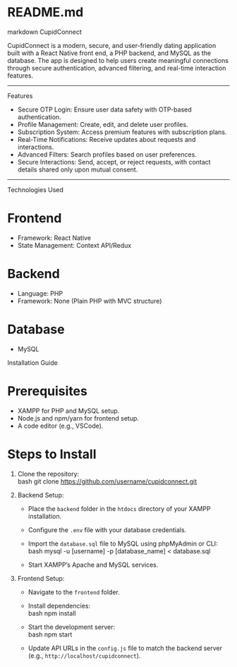 # README.md  

markdown
CupidConnect  

CupidConnect is a modern, secure, and user-friendly dating application built with a React Native front end, a PHP backend, and MySQL as the database. The app is designed to help users create meaningful connections through secure authentication, advanced filtering, and real-time interaction features.  

---

 Features
- Secure OTP Login: Ensure user data safety with OTP-based authentication.  
- Profile Management: Create, edit, and delete user profiles.  
- Subscription System: Access premium features with subscription plans.  
- Real-Time Notifications: Receive updates about requests and interactions.  
- Advanced Filters: Search profiles based on user preferences.  
- Secure Interactions: Send, accept, or reject requests, with contact details shared only upon mutual consent.  

---

 Technologies Used
# Frontend
- Framework: React Native  
- State Management: Context API/Redux  

# Backend
- Language: PHP  
- Framework: None (Plain PHP with MVC structure)  

# Database
- MySQL  

 Installation Guide
# Prerequisites
- XAMPP for PHP and MySQL setup.  
- Node.js and npm/yarn for frontend setup.  
- A code editor (e.g., VSCode).  

# Steps to Install
1. Clone the repository:  
   bash
   git clone https://github.com/username/cupidconnect.git
   
2. Backend Setup:  
   - Place the `backend` folder in the `htdocs` directory of your XAMPP installation.  
   - Configure the `.env` file with your database credentials.  
   - Import the `database.sql` file to MySQL using phpMyAdmin or CLI:  
     bash
     mysql -u [username] -p [database_name] < database.sql
     
   - Start XAMPP’s Apache and MySQL services.  

3. Frontend Setup:  
   - Navigate to the `frontend` folder.  
   - Install dependencies:  
     bash
     npm install
     
   - Start the development server:  
     bash
     npm start
     
   - Update API URLs in the `config.js` file to match the backend server (e.g., `http://localhost/cupidconnect`).  

